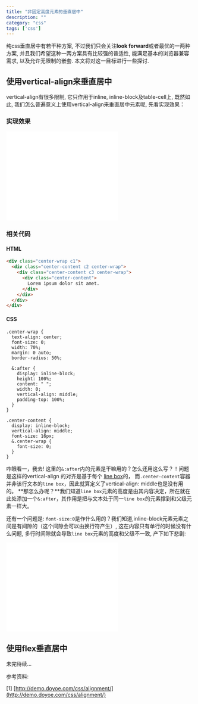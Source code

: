 ```yaml
---
title: "非固定高度元素的垂直居中"
description: ""
category: "css"
tags: ['css']
---
```


纯css垂直居中有若干种方案, 不过我们只会关注**look forward**或者最优的一两种方案,
并且我们希望这种一两方案具有比较强的普适性, 能满足基本的浏览器兼容需求, 以及允许无限制的嵌套.
本文将对这一目标进行一些探讨.

## 使用vertical-align来垂直居中

vertical-align有很多限制, 它只作用于inline, inline-block及table-cell上, 既然如此,
我们怎么普遍意义上使用vertical-align来垂直居中元素呢, 先看实现效果：

### 实现效果
<iframe width="300" height="240" src="/embed/vertical-align/vertical-align.html" frameborder="0" allowfullscreen></iframe>

### 相关代码


#### HTML
```html
<div class="center-wrap c1">
  <div class="center-content c2 center-wrap">
    <div class="center-content c3 center-wrap">
      <div class="center-content">
        Lorem ipsum dolor sit amet.
      </div>
    </div>
  </div>
</div>
```
#### CSS
```css{9-13,22-24}
.center-wrap {
  text-align: center;
  font-size: 0;
  width: 70%;
  margin: 0 auto;
  border-radius: 50%;

  &:after {
    display: inline-block;
    height: 100%;
    content: " ";
    width: 0;
    vertical-align: middle;
    padding-top: 100%;
  }
}

.center-content {
  display: inline-block;
  vertical-align: middle;
  font-size: 16px;
  &.center-wrap {
    font-size: 0;
  }
}
```

咋眼看一，我去! 这里的`&:after`内的元素是干嘛用的？怎么还用这么写？！问题是这样的vertical-align
的对齐是基于每个 [line box](http://www.w3.org/TR/CSS21/visuren.html#inline-formatting)的，
而`.center-content`容器并非该行文本的`line box`，因此就算定义了vertical-align: middle也是没有用的。
**那怎么办呢？**我们知道`line box`元素的高度是由其内容决定，所在就在此处添加一个`&:after`，其作用是把与文本处于同一`line box`的元素撑到和父级元素一样大。

还有一个问题是: `font-size:0`是作什么用的？我们知道,inline-block元素元素之间是有间隙的（这个间隙会可以由换行符产生）,
这在内容只有单行的时候没有什么问题, 多行时间隙就会导致`line box`元素的高度和父级不一致, 产下如下悲剧:

<iframe width="300" height="240" src="/embed/vertical-align/vertical-align-break.html" frameborder="0" allowfullscreen></iframe>

## 使用flex垂直居中

未完待续...


参考资料:

[1] [http://demo.doyoe.com/css/alignment/](http://demo.doyoe.com/css/alignment/)
